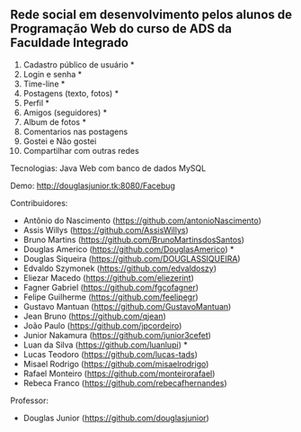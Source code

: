 ## Rede social em desenvolvimento pelos alunos de Programação Web do curso de ADS da Faculdade Integrado

1. Cadastro público de usuário *
2. Login e senha *
3. Time-line *
4. Postagens (texto, fotos) *
5. Perfil *
6. Amigos (seguidores) *
7. Album de fotos *
8. Comentarios nas postagens
9. Gostei e Não gostei
10. Compartilhar com outras redes

Tecnologias: Java Web com banco de dados MySQL

Demo: http://douglasjunior.tk:8080/Facebug

Contribuidores:
 * Antônio do Nascimento (https://github.com/antonioNascimento)
 * Assis Willys (https://github.com/AssisWillys)
 * Bruno Martins (https://github.com/BrunoMartinsdosSantos)
 * Douglas Americo (https://github.com/DouglasAmerico) *
 * Douglas Siqueira (https://github.com/DOUGLASSIQUEIRA)
 * Edvaldo Szymonek (https://github.com/edvaldoszy)
 * Eliezar Macedo (https://github.com/eliezerint)
 * Fagner Gabriel (https://github.com/fgcofagner)
 * Felipe Guilherme (https://github.com/feelipegr)
 * Gustavo Mantuan (https://github.com/GustavoMantuan)
 * Jean Bruno (https://github.com/qjean)
 * João Paulo (https://github.com/jpcordeiro)
 * Junior Nakamura (https://github.com/junior3cefet)
 * Luan da Silva (https://github.com/luanlupi) *
 * Lucas Teodoro (https://github.com/lucas-tads)
 * Misael Rodrigo (https://github.com/misaelrodrigo)
 * Rafael Monteiro (https://github.com/monteirorafael)
 * Rebeca Franco (https://github.com/rebecafhernandes)

Professor:
 * Douglas Junior (https://github.com/douglasjunior)
